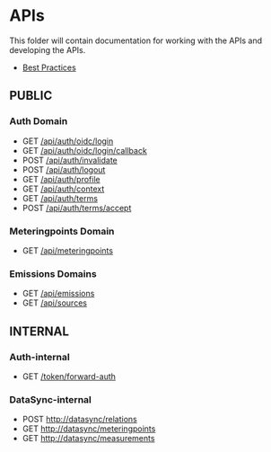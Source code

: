 # APIs

This folder will contain documentation for working with the APIs and developing the APIs.

- [Best Practices](best-practices.md)

## PUBLIC

### Auth Domain

- GET [/api/auth/oidc/login](auth.md#oidc-login)
- GET [/api/auth/oidc/login/callback](auth.md#oidc-login-callback)
- POST [/api/auth/invalidate](auth.md#oidc-invalidate)
- POST [/api/auth/logout](auth.md#logout)
- GET [/api/auth/profile](auth.md#profile)
- GET [/api/auth/context](auth.md#context)
- GET [/api/auth/terms](auth.md#terms)
- POST [/api/auth/terms/accept](auth.md#accept-terms)

### Meteringpoints Domain

- GET [/api/meteringpoints](meteringpoint.md#get-meteringpoints)

### Emissions Domains

- GET [/api/emissions](emissions.md#get-emissions)
- GET [/api/sources](emissions.md#get-sources-of-energy)

## INTERNAL

### Auth-internal

- GET [/token/forward-auth](auth.md#forward-auth)

### DataSync-internal

- POST [http://datasync/relations](datasync.md#create-relations)
- GET [http://datasync/meteringpoints](datasync.md#get-metering-points)
- GET [http://datasync/measurements](datasync.md#get-measurements)
